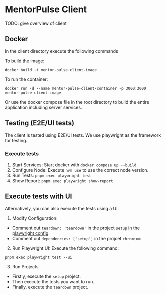 # MentorPulse Client

TODO: give overview of client

## Docker

In the client directory execute the following commands

To build the image:

```
docker build -t mentor-pulse-client-image .
```

To run the container:

```
docker run -d --name mentor-pulse-client-container -p 3000:3000 mentor-pulse-client-image
```

Or use the docker compose file in the root directory to build the entire application including server services.

## Testing (E2E/UI tests)

The client is tested using E2E/UI tests. We use playwright as the framework for testing.

### Execute tests

1. Start Services: Start docker with `docker compose up --build`.
2. Configure Node: Execute `nvm use` to use the correct node version.
3. Run Tests: `pnpm exec playwright test`
4. Show Report: `pnpm exec playwright show-report`

## Execute tests with UI

Alternatively, you can also execute the tests using a UI.

1. Modify Configuration:

- Comment out `teardown: 'teardown'` in the project `setup` in the [playwright config](playwright.config.ts).
- Comment out `dependencies: ['setup']` in the projcet `chromium`

2. Run Playwright UI: Execute the following command:

```
pnpm exec playwright test --ui
```

3. Run Projects

- Firstly, execute the `setup` project.
- Then execute the tests you want to run.
- Finally, execute the `teardown` project.
